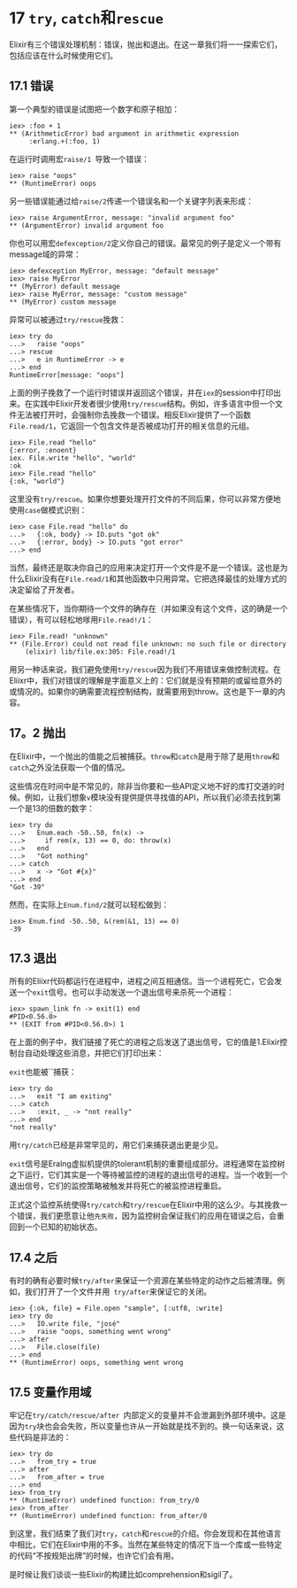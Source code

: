 # 17 `try`, `catch`和`rescue`

Elixir有三个错误处理机制：错误，抛出和退出。在这一章我们将一一探索它们，包括应该在什么时候使用它们。

## 17.1 错误

第一个典型的错误是试图把一个数字和原子相加：

```
iex> :foo + 1
** (ArithmeticError) bad argument in arithmetic expression
     :erlang.+(:foo, 1)
```

在运行时调用宏`raise/1 `导致一个错误：

```
iex> raise "oops"
** (RuntimeError) oops
```

另一些错误能通过给`raise/2`传递一个错误名和一个关键字列表来形成：

```
iex> raise ArgumentError, message: "invalid argument foo"
** (ArgumentError) invalid argument foo
```

你也可以用宏`defexception/2`定义你自己的错误。最常见的例子是定义一个带有message域的异常：

```
iex> defexception MyError, message: "default message"
iex> raise MyError
** (MyError) default message
iex> raise MyError, message: "custom message"
** (MyError) custom message
```

异常可以被通过`try/rescue`挽救：

```
iex> try do
...>   raise "oops"
...> rescue
...>   e in RuntimeError -> e
...> end
RuntimeError[message: "oops"]
```

上面的例子挽救了一个运行时错误并返回这个错误，并在`iex`的session中打印出来。在实践中Elixir开发者很少使用`try/rescue`结构。例如，许多语言中但一个文件无法被打开时，会强制你去挽救一个错误。相反Elixir提供了一个函数`File.read/1`，它返回一个包含文件是否被成功打开的相关信息的元组。

```
iex> File.read "hello"
{:error, :enoent}
iex. File.write "hello", "world"
:ok
iex> File.read "hello"
{:ok, "world"}
```

这里没有`try/rescue`。如果你想要处理开打文件的不同后果，你可以非常方便地使用`case`做模式识别：

```
iex> case File.read "hello" do
...>   {:ok, body} -> IO.puts "got ok"
...>   {:error, body} -> IO.puts "got error"
...> end
```

当然，最终还是取决你自己的应用来决定打开一个文件是不是一个错误。这也是为什么Elixir没有在`File.read/1`和其他函数中只用异常。它把选择最佳的处理方式的决定留给了开发者。

在某些情况下，当你期待一个文件的确存在（并如果没有这个文件，这的确是一个错误），有可以轻松地嗲用`File.read!/1`：

```
iex> File.read! "unknown"
** (File.Error) could not read file unknown: no such file or directory
    (elixir) lib/file.ex:305: File.read!/1
```

用另一种话来说，我们避免使用`try/rescue`因为我们不用错误来做控制流程。在Eliixr中，我们对错误的理解是字面意义上的：它们就是没有预期的或留给意外的或情况的。如果你的确需要流程控制结构，就需要用到throw。这也是下一章的内容。

## 17。2 抛出

在Elixir中，一个抛出的值能之后被捕获。`throw`和`catch`是用于除了是用`throw`和`catch`之外没法获取一个值的情况。

这些情况在时间中是不常见的，除非当你要和一些API定义地不好的库打交道的时候。例如，让我们想象`v`模块没有提供提供寻找值的API，所以我们必须去找到第一个是13的倍数的数字：

```
iex> try do
...>   Enum.each -50..50, fn(x) ->
...>     if rem(x, 13) == 0, do: throw(x)
...>   end
...>   "Got nothing"
...> catch
...>   x -> "Got #{x}"
...> end
"Got -39"
```

然而，在实际上`Enum.find/2`就可以轻松做到：

```
iex> Enum.find -50..50, &(rem(&1, 13) == 0)
-39
```

## 17.3 退出

所有的Eliixr代码都运行在进程中，进程之间互相通信。当一个进程死亡，它会发送一个`exit`信号。也可以手动发送一个退出信号来杀死一个进程：

```
iex> spawn_link fn -> exit(1) end
#PID<0.56.0>
** (EXIT from #PID<0.56.0>) 1
```

在上面的例子中，我们链接了死亡的进程之后发送了退出信号，它的值是1.Elixir控制台自动处理这些消息，并把它们打印出来：

`exit`也能被``捕获：

```
iex> try do
...>   exit "I am exiting"
...> catch
...>   :exit, _ -> "not really"
...> end
"not really"
```

用`try/catch`已经是非常罕见的，用它们来捕获退出更是少见。

`exit`信号是Eralng虚拟机提供的tolerant机制的重要组成部分。进程通常在监控树之下运行，它们其实是一个等待被监控的进程的退出信号的进程。当一个收到一个退出信号，它们的监控策略被触发并将死亡的被监控进程重启。

正式这个监控系统使得`try/catch`和`try/rescue`在Elixir中用的这么少。与其挽救一个错误，我们更愿意让他`先失败`，因为监控树会保证我们的应用在错误之后，会重回到一个已知的初始状态。

## 17.4 之后

有时的确有必要时候`try/after`来保证一个资源在某些特定的动作之后被清理。例如，我们打开了一个文件并用` try/after`来保证它的关闭。

```
iex> {:ok, file} = File.open "sample", [:utf8, :write]
iex> try do
...>   IO.write file, "josé"
...>   raise "oops, something went wrong"
...> after
...>   File.close(file)
...> end
** (RuntimeError) oops, something went wrong
```

## 17.5 变量作用域

牢记在`try/catch/rescue/after `内部定义的变量并不会泄漏到外部环境中。这是因为`try`块也会会失败，所以变量也许从一开始就是找不到的。换一句话来说，这些代码是非法的：

```
iex> try do
...>   from_try = true
...> after
...>   from_after = true
...> end
iex> from_try
** (RuntimeError) undefined function: from_try/0
iex> from_after
** (RuntimeError) undefined function: from_after/0
```

到这里，我们结束了我们对`try`，`catch`和`rescue`的介绍。你会发现和在其他语言中相比，它们在Elixir中用的不多。当然在某些特定的情况下当一个库或一些特定的代码“不按规矩出牌”的时候，也许它们会有用。

是时候让我们谈谈一些Elixir的构建比如comprehension和sigil了。
